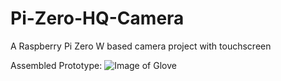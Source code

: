 # Pi-Zero-HQ-Camera
A Raspberry Pi Zero W based camera project with touchscreen

Assembled Prototype:
![Image of Glove](https://github.com/zhangsiyan12134/Project-Glove/raw/master/29748747_10155416341501417_397483712_o.jpg)
